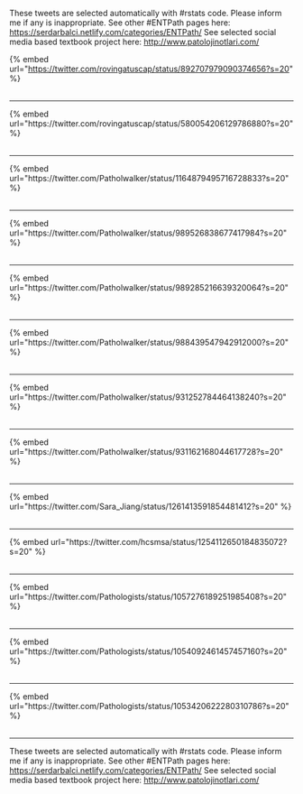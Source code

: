 

These tweets are selected automatically with #rstats code. Please inform me if any is inappropriate.
See other #ENTPath pages here: https://serdarbalci.netlify.com/categories/ENTPath/ 
See selected social media based textbook project here: http://www.patolojinotlari.com/

{% embed url="https://twitter.com/rovingatuscap/status/892707979090374656?s=20" %}<br>
<br>
<hr>
{% embed url="https://twitter.com/rovingatuscap/status/580054206129786880?s=20" %}<br>
<br>
<hr>
{% embed url="https://twitter.com/Patholwalker/status/1164879495716728833?s=20" %}<br>
<br>
<hr>
{% embed url="https://twitter.com/Patholwalker/status/989526838677417984?s=20" %}<br>
<br>
<hr>
{% embed url="https://twitter.com/Patholwalker/status/989285216639320064?s=20" %}<br>
<br>
<hr>
{% embed url="https://twitter.com/Patholwalker/status/988439547942912000?s=20" %}<br>
<br>
<hr>
{% embed url="https://twitter.com/Patholwalker/status/931252784464138240?s=20" %}<br>
<br>
<hr>
{% embed url="https://twitter.com/Patholwalker/status/931162168044617728?s=20" %}<br>
<br>
<hr>
{% embed url="https://twitter.com/Sara_Jiang/status/1261413591854481412?s=20" %}<br>
<br>
<hr>
{% embed url="https://twitter.com/hcsmsa/status/1254112650184835072?s=20" %}<br>
<br>
<hr>
{% embed url="https://twitter.com/Pathologists/status/1057276189251985408?s=20" %}<br>
<br>
<hr>
{% embed url="https://twitter.com/Pathologists/status/1054092461457457160?s=20" %}<br>
<br>
<hr>
{% embed url="https://twitter.com/Pathologists/status/1053420622280310786?s=20" %}<br>
<br>
<hr>


These tweets are selected automatically with #rstats code. Please inform me if any is inappropriate.
See other #ENTPath pages here: https://serdarbalci.netlify.com/categories/ENTPath/ 
See selected social media based textbook project here: http://www.patolojinotlari.com/
